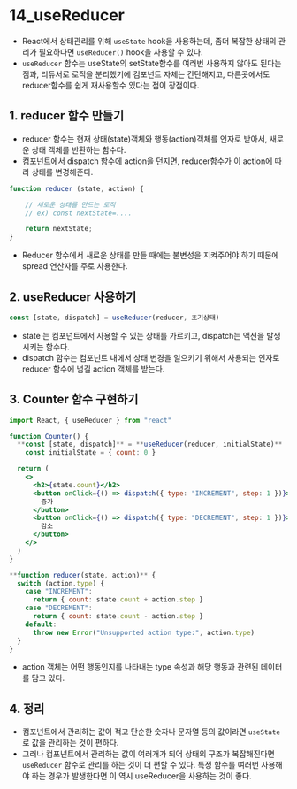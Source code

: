 # 14_useReducer

- React에서 상태관리를 위해 `useState` hook을 사용하는데, 좀더 복잡한 상태의 관리가 필요하다면 `useReducer()` hook을 사용할 수 있다.
- `useReducer` 함수는 useState의 setState함수를 여러번 사용하지 않아도 된다는 점과, 리듀서로 로직을 분리했기에 컴포넌트 자체는 간단해지고, 다른곳에서도 reducer함수를 쉽게 재사용할수 있다는 점이 장점이다.

## 1. reducer 함수 만들기

- reducer 함수는 현재 상태(state)객체와 행동(action)객체를 인자로 받아서, 새로운 상태 객체를 반환하는 함수다.
- 컴포넌트에서 dispatch 함수에 action을 던지면, reducer함수가 이 action에 따라 상태를 변경해준다.

```jsx
function reducer (state, action) {

    // 새로운 상태를 만드는 로직 
    // ex) const nextState=....

    return nextState;
}
```

- Reducer 함수에서 새로운 상태를 만들 때에는 불변성을 지켜주어야 하기 때문에 spread 연산자를 주로 사용한다.

## 2. useReducer 사용하기

```jsx
const [state, dispatch] = useReducer(reducer, 초기상태)
```

- state 는 컴포넌트에서 사용할 수 있는 상태를 가르키고, dispatch는 액션을 발생시키는 함수다.
- dispatch 함수는 컴포넌트 내에서 상태 변경을 일으키기 위해서 사용되는 인자로 reducer 함수에 넘길 action 객체를 받는다.

## 3. Counter 함수 구현하기

```jsx
import React, { useReducer } from "react"

function Counter() {
  **const [state, dispatch]** = **useReducer(reducer, initialState)**
    const initialState = { count: 0 }

  return (
    <>
      <h2>{state.count}</h2>
      <button onClick={() => dispatch({ type: "INCREMENT", step: 1 })}>
        증가
      </button>
      <button onClick={() => dispatch({ type: "DECREMENT", step: 1 })}>
        감소
      </button>
    </>
  )
}
```

```jsx
**function reducer(state, action)** {
  switch (action.type) {
    case "INCREMENT":
      return { count: state.count + action.step }
    case "DECREMENT":
      return { count: state.count - action.step }
    default:
      throw new Error("Unsupported action type:", action.type)
  }
}
```

- action 객체는 어떤 행동인지를 나타내는 type 속성과 해당 행동과 관련된 데이터를 담고 있다.

## 4. 정리

- 컴포넌트에서 관리하는 값이 적고 단순한 숫자나 문자열 등의 값이라면  `useState` 로 값을 관리하는 것이 편하다.
- 그러나 컴포넌트에서 관리하는 값이 여러개가 되어 상태의 구조가 복잡해진다면 `useReducer` 함수로 관리를 하는 것이 더 편할 수 있다. 특정 함수를 여러번 사용해야 하는 경우가 발생한다면 이 역시 useReducer을 사용하는 것이 좋다.
